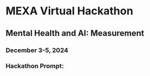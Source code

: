 # MEXA Virtual Hackathon 


## Mental Health and AI: Measurement

### December 3-5, 2024 

### Hackathon Prompt: 

